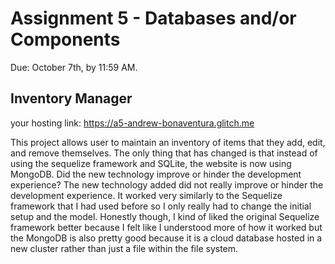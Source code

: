 Assignment 5 - Databases and/or Components
===

Due: October 7th, by 11:59 AM.



## Inventory Manager

your hosting link: https://a5-andrew-bonaventura.glitch.me

This project allows user to maintain an inventory of items that they add, edit, and remove themselves. The only thing that has changed is that instead of using the sequelize framework and SQLite, the website is now using MongoDB. 
Did the new technology improve or hinder the development experience?
The new technology added did not really improve or hinder the development experience. It worked very similarly to the Sequelize framework that I had used before so I only really had to change the initial setup and the model. Honestly though, I kind of liked the original Sequelize framework better because I felt like I understood more of how it worked but the MongoDB is also pretty good because it is a cloud database hosted in a new cluster rather than just a file within the file system.
